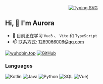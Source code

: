 <div align="center">
  <a href="https://www.wuhobin.top/">
    <img src="https://readme-typing-svg.demolab.com?font=Fira+Code&pause=1000&color=024EF7&width=435&lines=热爱可抵岁月漫长！;让正确的事情持续发生！&center=true&size=27" alt="Typing SVG" />
  </a>
</div>

## Hi, 👋 I'm Aurora

- 🌱 目前正在学习 `Vue3` 、 `Vite` 和 `TypeScript`
- 📫 联系方式: 1289066006@qq.com


[![wuhobin.top](https://img.shields.io/badge/-wuhobin.com-00A98F?&logo=About.me&logoColor=FFFFFF)](https://wuhobin.top/) [![GitHub](https://img.shields.io/badge/-GitHub-181717?&logo=GitHub)](https://github.com/wuhobin)

### Languages

![Kotlin](https://img.shields.io/badge/-Kotlin-000?&logo=Kotlin)
![Java](https://img.shields.io/badge/-Java-000?&logo=OpenJDK)
![Python](https://img.shields.io/badge/-Python-000?&logo=python)
![SQL](https://img.shields.io/badge/-SQL-000?&logo=sqlite&logoColor=003b57)
![Vue](https://img.shields.io/badge/Vue-%2342b883?style=flat-square&logo=Vue&logoColor=%23fff))
